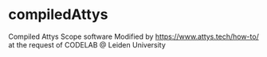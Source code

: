 # compiledAttys
Compiled Attys Scope software 
Modified by https://www.attys.tech/how-to/ at the request of CODELAB @ Leiden University 

